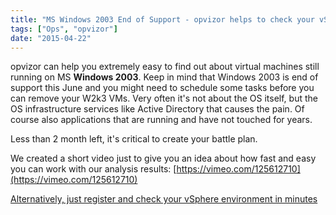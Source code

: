 ```yaml
---
title: "MS Windows 2003 End of Support - opvizor helps to check your vSphere"
tags: ["Ops", "opvizor"]
date: "2015-04-22"
---
```


opvizor can help you extremely easy to find out about virtual machines still running on MS **Windows 2003**. Keep in mind that Windows 2003 is end of support this June and you might need to schedule some tasks before you can remove your W2k3 VMs. Very often it's not about the OS itself, but the OS infrastructure services like Active Directory that causes the pain. Of course also applications that are running and have not touched for years.

Less than 2 month left, it's critical to create your battle plan.

We created a short video just to give you an idea about how fast and easy you can work with our analysis results: [https://vimeo.com/125612710](https://vimeo.com/125612710)

[Alternatively, just register and check your vSphere environment in minutes](https://www.opvizor.com/register/ "Register – Sign up for the #1 VMware Health analyzer")
